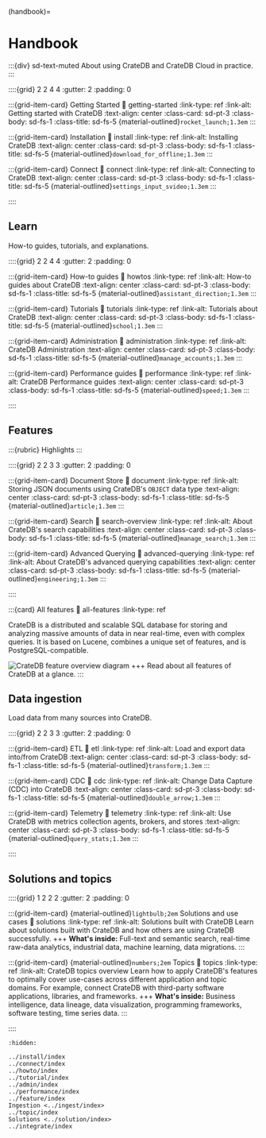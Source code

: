 (handbook)=

# Handbook

:::{div} sd-text-muted
About using CrateDB and CrateDB Cloud in practice.
:::


::::{grid} 2 2 4 4
:gutter: 2
:padding: 0

:::{grid-item-card} Getting Started
:link: getting-started
:link-type: ref
:link-alt: Getting started with CrateDB
:text-align: center
:class-card: sd-pt-3
:class-body: sd-fs-1
:class-title: sd-fs-5
{material-outlined}`rocket_launch;1.3em`
:::

:::{grid-item-card} Installation
:link: install
:link-type: ref
:link-alt: Installing CrateDB
:text-align: center
:class-card: sd-pt-3
:class-body: sd-fs-1
:class-title: sd-fs-5
{material-outlined}`download_for_offline;1.3em`
:::

:::{grid-item-card} Connect
:link: connect
:link-type: ref
:link-alt: Connecting to CrateDB
:text-align: center
:class-card: sd-pt-3
:class-body: sd-fs-1
:class-title: sd-fs-5
{material-outlined}`settings_input_svideo;1.3em`
:::

::::


## Learn

How-to guides, tutorials, and explanations.

::::{grid} 2 2 4 4
:gutter: 2
:padding: 0

:::{grid-item-card} How-to guides
:link: howtos
:link-type: ref
:link-alt: How-to guides about CrateDB
:text-align: center
:class-card: sd-pt-3
:class-body: sd-fs-1
:class-title: sd-fs-5
{material-outlined}`assistant_direction;1.3em`
:::

:::{grid-item-card} Tutorials
:link: tutorials
:link-type: ref
:link-alt: Tutorials about CrateDB
:text-align: center
:class-card: sd-pt-3
:class-body: sd-fs-1
:class-title: sd-fs-5
{material-outlined}`school;1.3em`
:::

:::{grid-item-card} Administration
:link: administration
:link-type: ref
:link-alt: CrateDB Administration
:text-align: center
:class-card: sd-pt-3
:class-body: sd-fs-1
:class-title: sd-fs-5
{material-outlined}`manage_accounts;1.3em`
:::

:::{grid-item-card} Performance guides
:link: performance
:link-type: ref
:link-alt: CrateDB Performance guides
:text-align: center
:class-card: sd-pt-3
:class-body: sd-fs-1
:class-title: sd-fs-5
{material-outlined}`speed;1.3em`
:::

::::


## Features

:::{rubric} Highlights
:::

::::{grid} 2 2 3 3
:gutter: 2
:padding: 0

:::{grid-item-card} Document Store
:link: document
:link-type: ref
:link-alt: Storing JSON documents using CrateDB's `OBJECT` data type
:text-align: center
:class-card: sd-pt-3
:class-body: sd-fs-1
:class-title: sd-fs-5
{material-outlined}`article;1.3em`
:::

:::{grid-item-card} Search
:link: search-overview
:link-type: ref
:link-alt: About CrateDB's search capabilities
:text-align: center
:class-card: sd-pt-3
:class-body: sd-fs-1
:class-title: sd-fs-5
{material-outlined}`manage_search;1.3em`
:::

:::{grid-item-card} Advanced Querying
:link: advanced-querying
:link-type: ref
:link-alt: About CrateDB's advanced querying capabilities
:text-align: center
:class-card: sd-pt-3
:class-body: sd-fs-1
:class-title: sd-fs-5
{material-outlined}`engineering;1.3em`
:::

::::

:::{card} All features
:link: all-features
:link-type: ref

CrateDB is a distributed and scalable SQL database for storing and analyzing
massive amounts of data in near real-time, even with complex queries. It is
based on Lucene, combines a unique set of features, and is PostgreSQL-compatible.

![CrateDB feature overview diagram](https://cratedb.com/hs-fs/hubfs/nativesql.png?width=800&name=nativesql.png)
+++
Read about all features of CrateDB at a glance.
:::


## Data ingestion

Load data from many sources into CrateDB.

::::{grid} 2 2 3 3
:gutter: 2
:padding: 0

:::{grid-item-card} ETL
:link: etl
:link-type: ref
:link-alt: Load and export data into/from CrateDB
:text-align: center
:class-card: sd-pt-3
:class-body: sd-fs-1
:class-title: sd-fs-5
{material-outlined}`transform;1.3em`
:::

:::{grid-item-card} CDC
:link: cdc
:link-type: ref
:link-alt: Change Data Capture (CDC) into CrateDB
:text-align: center
:class-card: sd-pt-3
:class-body: sd-fs-1
:class-title: sd-fs-5
{material-outlined}`double_arrow;1.3em`
:::

:::{grid-item-card} Telemetry
:link: telemetry
:link-type: ref
:link-alt: Use CrateDB with metrics collection agents, brokers, and stores
:text-align: center
:class-card: sd-pt-3
:class-body: sd-fs-1
:class-title: sd-fs-5
{material-outlined}`query_stats;1.3em`
:::

::::


## Solutions and topics

::::{grid} 1 2 2 2
:gutter: 2
:padding: 0

:::{grid-item-card} {material-outlined}`lightbulb;2em` Solutions and use cases
:link: solutions
:link-type: ref
:link-alt: Solutions built with CrateDB
Learn about solutions built with CrateDB and
how others are using CrateDB successfully.
+++
**What's inside:**
Full-text and semantic search, real-time raw-data analytics,
industrial data, machine learning, data migrations.
:::

:::{grid-item-card} {material-outlined}`numbers;2em` Topics
:link: topics
:link-type: ref
:link-alt: CrateDB topics overview
Learn how to apply CrateDB's features to optimally cover use-cases
across different application and topic domains.
For example, connect CrateDB with third-party
software applications, libraries, and frameworks.
+++
**What's inside:**
Business intelligence, data lineage, data visualization,
programming frameworks, software testing, time series data.
:::

::::



```{toctree}
:hidden:

../install/index
../connect/index
../howto/index
../tutorial/index
../admin/index
../performance/index
../feature/index
Ingestion <../ingest/index>
../topic/index
Solutions <../solution/index>
../integrate/index
```
